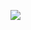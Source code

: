 ![](http://www.plantuml.com/plantuml/proxy?cache=no&src=https://raw.githubusercontent.com/oleksandrblazhko/ai-213-kirpikov/Laboratory_Work_7/2-SoftwareDesign/2.7-PlantUML/DataModel.puml)
